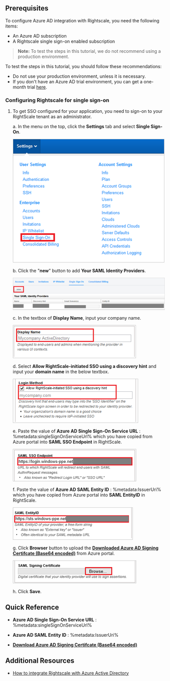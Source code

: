 ## Prerequisites

To configure Azure AD integration with Rightscale, you need the following items:

- An Azure AD subscription
- A Rightscale single sign-on enabled subscription

> **Note:**
> To test the steps in this tutorial, we do not recommend using a production environment.

To test the steps in this tutorial, you should follow these recommendations:

- Do not use your production environment, unless it is necessary.
- If you don't have an Azure AD trial environment, you can get a one-month trial [here](https://azure.microsoft.com/pricing/free-trial/).

### Configuring Rightscale for single sign-on

1. To get SSO configured for your application, you need to sign-on to your RightScale tenant as an administrator.

    a. In the menu on the top, click the **Settings** tab and select **Single Sign-On**.
   
    ![Configure Single Sign-On](./media/tutorial_rightscale_001.png) 

    b. Click the "**new**" button to add **Your SAML Identity Providers**.
   
    ![Configure Single Sign-On](./media/tutorial_rightscale_002.png) 
 
    c. In the textbox of **Display Name**, input your company name.
   
    ![Configure Single Sign-On](./media/tutorial_rightscale_003.png)
 
    d. Select **Allow RightScale-initiated SSO using a discovery hint** and input your **domain name** in the below textbox.
   
    ![Configure Single Sign-On](./media/tutorial_rightscale_004.png)

    e. Paste the value of **Azure AD Single Sign-On Service URL** : %metadata:singleSignOnServiceUrl% which you have copied from Azure portal into **SAML SSO Endpoint** in RightScale.
   
    ![Configure Single Sign-On](./media/tutorial_rightscale_006.png)

    f. Paste the value of **Azure AD SAML Entity ID** : %metadata:IssuerUri% which you have copied from Azure portal into **SAML EntityID** in RightScale.
   
    ![Configure Single Sign-On](./media/tutorial_rightscale_008.png)

    g. Click **Browser** button to upload the **[Downloaded Azure AD Signing Certifcate (Base64 encoded)](%metadata:certificateDownloadBase64Url%)** from Azure portal.
   
    ![Configure Single Sign-On](./media/tutorial_rightscale_009.png)

    h. Click **Save**.

## Quick Reference

* **Azure AD Single Sign-On Service URL** : %metadata:singleSignOnServiceUrl%

* **Azure AD SAML Entity ID** : %metadata:IssuerUri%

* **[Download Azure AD Signing Certifcate (Base64 encoded)](%metadata:certificateDownloadBase64Url%)**


## Additional Resources

* [How to integrate Rightscale with Azure Active Directory](https://docs.microsoft.com/azure/active-directory/active-directory-saas-rightscale-tutorial)
